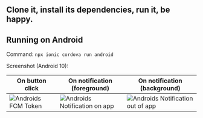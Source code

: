 ## Clone it, install its dependencies, run it, be happy.

## Running on Android

Command: `npx ionic cordova run android`

Screenshot (Android 10):

|On button click|On notification (foreground)|On notification (background)|
|-|-|-|
|![Androids FCM Token](https://user-images.githubusercontent.com/1174345/86061282-cbfce300-ba66-11ea-8ac6-43fb86daa5fd.png)|![Androids Notification on app](https://user-images.githubusercontent.com/1174345/86060636-6c520800-ba65-11ea-98a7-84ab5d6582ad.png)|![Androids Notification out of app](https://user-images.githubusercontent.com/1174345/86060624-665c2700-ba65-11ea-932f-72ec9857e1ee.png)|

